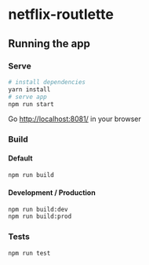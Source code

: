 # netflix-routlette


## Running the app

### Serve
```bash
# install dependencies
yarn install
# serve app
npm run start
```
Go [http://localhost:8081/](http://localhost:8081/) in your browser

### Build
#### Default
```bash
npm run build
```
#### Development / Production
```bash
npm run build:dev
npm run build:prod
```

### Tests
```bash
npm run test
```

